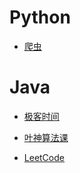 # Python

- [爬虫](https://github.com/A11Might/SomePracticeCode/blob/master/spider.md)

# Java

- [极客时间](https://github.com/A11Might/SomePracticeCode/blob/master/geektime.md)

- [叶神算法课](https://github.com/A11Might/SomePracticeCode/blob/master/practicecode.md)

- [LeetCode](https://github.com/A11Might/SomePracticeCode/blob/master/leetCode/leetcode.md)

